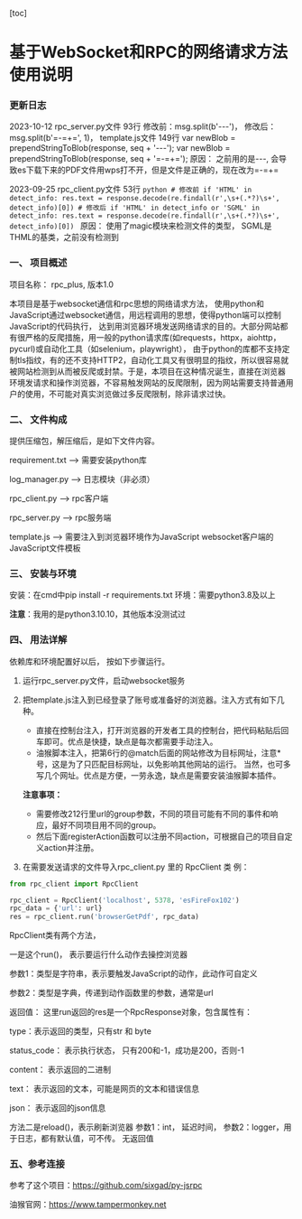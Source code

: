 [toc]
# 基于WebSocket和RPC的网络请求方法使用说明


### 更新日志
2023-10-12 
	rpc_server.py文件 93行
	修改前：msg.split(b'---')， 修改后：msg.split(b'=-=+=', 1)，
	template.js文件 149行
	var newBlob = prependStringToBlob(response, seq + '---'); var newBlob = prependStringToBlob(response, seq + '=-=+=');
	原因：
	之前用的是---, 会导致es下载下来的PDF文件用wps打不开，但是文件是正确的，现在改为=-=+=
	
2023-09-25 rpc_client.py文件 53行
	```python
	# 修改前
	if 'HTML' in detect_info:
	res.text = response.decode(re.findall(r',\s+(.*?)\s+', detect_info)[0])
	# 修改后
	if 'HTML' in detect_info or 'SGML' in detect_info:
	res.text = response.decode(re.findall(r',\s+(.*?)\s+', detect_info)[0])
	```
	原因：
	使用了magic模块来检测文件的类型， SGML是THML的基类，之前没有检测到
	

### 一、 项目概述
项目名称： rpc_plus, 版本1.0 

本项目是基于websocket通信和rpc思想的网络请求方法， 使用python和JavaScript通过websocket通信，用远程调用的思想，使得python端可以控制JavaScript的代码执行，
达到用浏览器环境发送网络请求的目的。大部分网站都有很严格的反爬措施，用一般的python请求库(如requests，httpx，aiohttp， pycurl)或自动化工具（如selenium，playwright），
由于python的库都不支持定制tls指纹，有的还不支持HTTP2，自动化工具又有很明显的指纹，所以很容易就被网站检测到从而被反爬或封禁。于是，本项目在这种情况诞生，直接在浏览器
环境发请求和操作浏览器，不容易触发网站的反爬限制，因为网站需要支持普通用户的使用，不可能对真实浏览做过多反爬限制，除非请求过快。


### 二、 文件构成
提供压缩包，解压缩后，是如下文件内容。

requirement.txt   -->  需要安装python库

log_manager.py    -->  日志模块（非必须）

rpc_client.py     -->  rpc客户端

rpc_server.py     -->  rpc服务端

template.js		  -->  需要注入到浏览器环境作为JavaScript websocket客户端的JavaScript文件模板


### 三、 安装与环境
安装：在cmd中pip install -r requirements.txt
环境：需要python3.8及以上

**注意**：我用的是python3.10.10，其他版本没测试过

### 四、 用法详解
依赖库和环境配置好以后， 按如下步骤运行。
1. 运行rpc_server.py文件，启动websocket服务
2. 把template.js注入到已经登录了账号或准备好的浏览器。注入方式有如下几种。
	- 直接在控制台注入，打开浏览器的开发者工具的控制台，把代码粘贴后回车即可。优点是快捷，缺点是每次都需要手动注入。
	- 油猴脚本注入，把第6行的@match后面的网站修改为目标网址，注意*号，这是为了只匹配目标网址，以免影响其他网站的运行。
		当然，也可多写几个网址。优点是方便，一劳永逸，缺点是需要安装油猴脚本插件。
	
	**注意事项：**
	- 需要修改212行里url的group参数，不同的项目可能有不同的事件和响应，最好不同项目用不同的group。
	- 然后下面registerAction函数可以注册不同action，可根据自己的项目自定义action并注册。
3. 在需要发送请求的文件导入rpc_client.py 里的 RpcClient 类
例：
```python
from rpc_client import RpcClient 

rpc_client = RpcClient('localhost', 5378, 'esFireFox102')
rpc_data = {'url': url}
res = rpc_client.run('browserGetPdf', rpc_data)
```
RpcClient类有两个方法，

一是这个run()， 表示要运行什么动作去操控浏览器

参数1：类型是字符串，表示要触发JavaScript的动作，此动作可自定义

参数2：类型是字典，传递到动作函数里的参数，通常是url

返回值： 这里run返回的res是一个RpcResponse对象，包含属性有：

type：表示返回的类型，只有str 和 byte

status_code： 表示执行状态， 只有200和-1，成功是200，否则-1

content： 表示返回的二进制

text： 表示返回的文本，可能是网页的文本和错误信息

json： 表示返回的json信息

方法二是reload()，表示刷新浏览器
参数1：int， 延迟时间， 参数2：logger，用于日志，都有默认值，可不传。
无返回值
	
### 五、参考连接
参考了这个项目：https://github.com/sixgad/py-jsrpc 

油猴官网：https://www.tampermonkey.net 